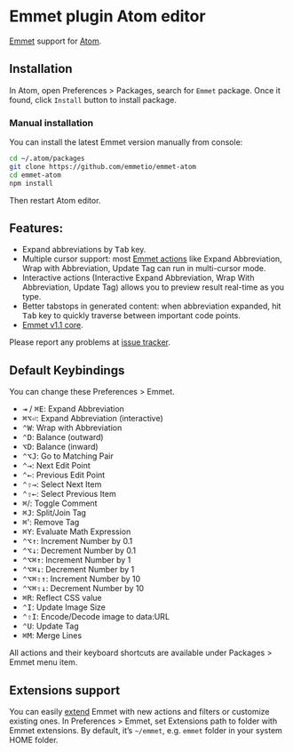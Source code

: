 # Emmet plugin Atom editor

[Emmet](http://emmet.io) support for [Atom](http://atom.io).

## Installation

In Atom, open Preferences > Packages, search for `Emmet` package. Once it found, click `Install` button to install package.

### Manual installation

You can install the latest Emmet version manually from console:

```bash
cd ~/.atom/packages
git clone https://github.com/emmetio/emmet-atom
cd emmet-atom
npm install
```

Then restart Atom editor.

## Features:

* Expand abbreviations by <kbd>Tab</kbd> key.
* Multiple cursor support: most [Emmet actions](http://docs.emmet.io/actions/) like Expand Abbreviation, Wrap with Abbreviation, Update Tag can run in multi-cursor mode.
* Interactive actions (Interactive Expand Abbreviation, Wrap With Abbreviation, Update Tag) allows you to preview result real-time as you type.
* Better tabstops in generated content: when abbreviation expanded, hit <kbd>Tab</kbd> key to quickly traverse between important code points.
* [Emmet v1.1 core](http://emmet.io/blog/beta-v1-1/).

Please report any problems at [issue tracker](https://github.com/emmetio/emmet-atom/issues).

## Default Keybindings

You can change these Preferences > Emmet.

* <kbd>⇥</kbd> / <kbd>⌘E</kbd>:  Expand Abbreviation
* <kbd>⌘⌥⏎</kbd>: Expand Abbreviation (interactive)
* <kbd>⌃W</kbd>: Wrap with Abbreviation
* <kbd>⌃D</kbd>:  Balance (outward)
* <kbd>⌥D</kbd>: Balance (inward)
* <kbd>⌃⌥J</kbd>: Go to Matching Pair
* <kbd>⌃→</kbd>: Next Edit Point
* <kbd>⌃←</kbd>: Previous Edit Point
* <kbd>⌃⇧→</kbd>: Select Next Item
* <kbd>⌃⇧←</kbd>: Select Previous Item
* <kbd>⌘</kbd>/: Toggle Comment
* <kbd>⌘J</kbd>: Split/Join Tag
* <kbd>⌘</kbd>': Remove Tag
* <kbd>⌘Y</kbd>: Evaluate Math Expression
* <kbd>⌃⌥↑</kbd>: Increment Number by 0.1
* <kbd>⌃⌥↓</kbd>: Decrement Number by 0.1
* <kbd>⌃⌥⌘↑</kbd>: Increment Number by 1
* <kbd>⌃⌥⌘↓</kbd>: Decrement Number by 1
* <kbd>⌃⌥⌘⇧↑</kbd>: Increment Number by 10
* <kbd>⌃⌥⌘⇧↓</kbd>: Decrement Number by 10
* <kbd>⌘R</kbd>: Reflect CSS value
* <kbd>⌃I</kbd>: Update Image Size
* <kbd>⌃⇧I</kbd>: Encode/Decode image to data:URL
* <kbd>⌃U</kbd>: Update Tag
* <kbd>⌘M</kbd>: Merge Lines

All actions and their keyboard shortcuts are available under Packages > Emmet menu item.

## Extensions support

You can easily [extend](http://docs.emmet.io/customization/) Emmet with new actions and filters or customize existing ones. In Preferences > Emmet, set Extensions path to folder with Emmet extensions. By default, it’s `~/emmet`, e.g. `emmet` folder in your system HOME folder.